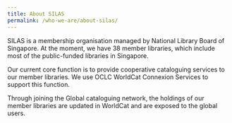 ```yaml
---
title: About SILAS
permalink: /who-we-are/about-silas/
---
```

SILAS is a membership organisation managed by National Library Board of Singapore. At the moment, we have 38 member libraries, which include most of the public-funded libraries in Singapore. 

Our current core function is to provide cooperative cataloguing services to our member libraries. We use OCLC WorldCat Connexion Services to support this function. 

Through joining the Global cataloguing network, the holdings of our member libraries are updated in WorldCat and are exposed to the global users.